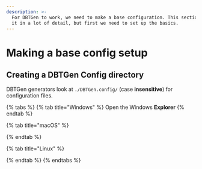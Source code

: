 ```yaml
---
description: >-
  For DBTGen to work, we need to make a base configuration. This section covers
  it in a lot of detail, but first we need to set up the basics.
---
```


# Making a base config setup

## Creating a DBTGen Config directory

DBTGen generators look at `./DBTGen.config/` \(case **insensitive**\) for configuration files.

{% tabs %}
{% tab title="Windows" %}
Open the Windows **Explorer**
{% endtab %}

{% tab title="macOS" %}

{% endtab %}

{% tab title="Linux" %}

{% endtab %}
{% endtabs %}

